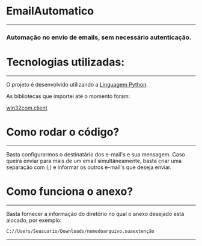 # EmailAutomatico
------------------

### Automação no envio de emails, sem necessário autenticação.

# Tecnologias utilizadas: 
-------------------------
O projeto é desenvolvido utilizando a [Linguagem Python](https://www.python.org/).

As bibliotecas que importei até o momento foram:

[win32com.client](https://pypi.org/project/pywin32/) 

# Como rodar o código?
-----------------------
Basta configurarmos o destinatário dos e-mail's e sua mensagem.
Caso queira enviar para mais de um email simultâneamente, basta criar uma separação com (;)
e informar os outros e-mail's que deseja enviar.

# Como funciona o anexo?
------------------------
Basta fornecer a informação do diretório no qual o anexo desejado está alocado, por exemplo:
```
C://Users/Seusuario/Downloads/nomedoarquivo.suaextenção
```
--------------------------------------------------------------------------------------------